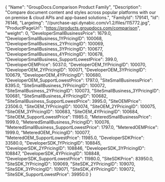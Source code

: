 {
    "Name": "GroupDocs.Comparison Product Family",
    "Description": "Compare document content and styles across popular platforms with our on premise & cloud APIs and app-based solutions.",
    "FamilyId": 179141,
    "Id": 76146,
    "LargeImg": "//purchase-api.dynabic.com/v1.2/files/115772.jpg",
    "ProductPageUrl": "https://products.groupdocs.com/comparison",
    "weight": 0,
    "DeveloperSmallBusinessPrice": 1679.0,
    "DeveloperSmallBusiness_1YPricingID": 100068,
    "DeveloperSmallBusiness_2YPricingID": 100069,
    "DeveloperSmallBusiness_3YPricingID": 100677,
    "DeveloperSmallBusiness_4YPricingID": 100678,
    "DeveloperSmallBusiness_SupportLowestPrice": 399.0,
    "DeveloperOEMPrice": 5037.0,
    "DeveloperOEM_1YPricingID": 100070,
    "DeveloperOEM_2YPricingID": 100071,
    "DeveloperOEM_3YPricingID": 100679,
    "DeveloperOEM_4YPricingID": 100680,
    "DeveloperOEM_SupportLowestPrice": 1797.0,
    "SiteSmallBusinessPrice": 8395.0,
    "SiteSmallBusiness_1YPricingID": 100072,
    "SiteSmallBusiness_2YPricingID": 100073,
    "SiteSmallBusiness_3YPricingID": 100681,
    "SiteSmallBusiness_4YPricingID": 100682,
    "SiteSmallBusiness_SupportLowestPrice": 3995.0,
    "SiteOEMPrice": 23506.0,
    "SiteOEM_1YPricingID": 100074,
    "SiteOEM_2YPricingID": 100075,
    "SiteOEM_3YPricingID": 100683,
    "SiteOEM_4YPricingID": 100684,
    "SiteOEM_SupportLowestPrice": 11985.0,
    "MeteredSmallBusinessPrice": 1999.0,
    "MeteredSmallBusiness_PricingID": 100076,
    "MeteredSmallBusiness_SupportLowestPrice": 1797.0,
    "MeteredOEMPrice": 1999.0,
    "MeteredOEM_PricingID": 100077,
    "MeteredOEM_SupportLowestPrice": 11985.0,
    "DeveloperSDKPrice": 33580.0,
    "DeveloperSDK_1YPricingID": 108845,
    "DeveloperSDK_2YPricingID": 108846,
    "DeveloperSDK_3YPricingID": 108847,
    "DeveloperSDK_4YPricingID": 108848,
    "DeveloperSDK_SupportLowestPrice": 11980.0,
    "SiteSDKPrice": 83950.0,
    "SiteSDK_1YPricingID": 109069,
    "SiteSDK_2YPricingID": 109070,
    "SiteSDK_3YPricingID": 109071,
    "SiteSDK_4YPricingID": 109072,
    "SiteSDK_SupportLowestPrice": 39950.0
}